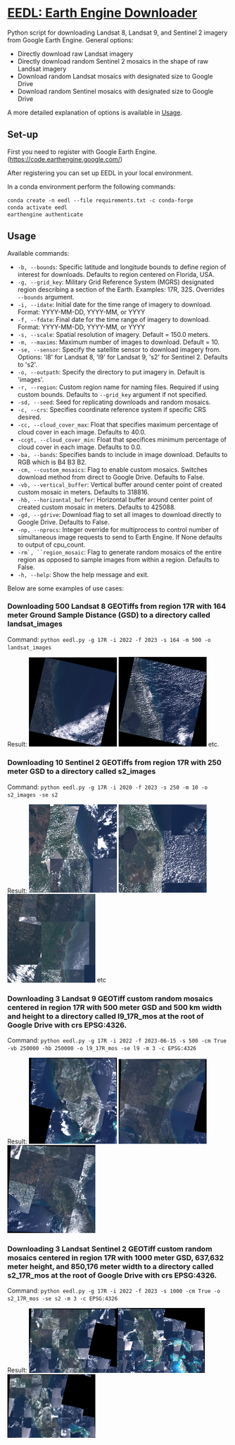 # <span style = "text-decoration:underline">EEDL: Earth Engine Downloader</span>

Python script for downloading Landsat 8, Landsat 9, and Sentinel 2 imagery from Google Earth Engine.
General options:
  * Directly download raw Landsat imagery
  * Directly download random Sentinel 2 mosaics in the shape of raw Landsat imagery
  * Download random Landsat mosaics with designated size to Google Drive
  * Download random Sentinel mosaics with designated size to Google Drive

A more detailed explanation of options is available in [Usage](#usage).

## Set-up
First you need to register with Google Earth Engine. (https://code.earthengine.google.com/)

After registering you can set up EEDL in your local environment.

In a conda environment perform the following commands:
```
conda create -n eedl --file requirements.txt -c conda-forge
conda activate eedl
earthengine authenticate
```

## Usage

Available commands:
* ```-b, --bounds```: Specific latitude and longitude bounds to define region of interest for downloads. Defaults to region centered on Florida, USA.
* ```-g, --grid_key```: Military Grid Reference System (MGRS) designated region describing a section of the Earth. Examples: 17R, 32S. Overrides ```--bounds``` argument.
* ```-i, --idate```: Initial date for the time range of imagery to download. Format: YYYY-MM-DD, YYYY-MM, or YYYY
* ```-f, --fdate```: Final date for the time range of imagery to download. Format: YYYY-MM-DD, YYYY-MM, or YYYY
* ```-s, --scale```: Spatial resolution of imagery. Default = 150.0 meters.
* ```-m, --maxims```: Maximum number of images to download. Default = 10.
* ```-se, --sensor```: Specify the satellite sensor to download imagery from. Options: 'l8' for Landsat 8, 'l9' for Landsat 9, 's2' for Sentinel 2. Defaults to 's2'.
* ```-o, --outpath```: Specify the directory to put imagery in. Default is 'images'.
* ```-r, --region```: Custom region name for naming files. Required if using custom bounds. Defaults to ```--grid_key``` argument if not specified.
* ```-sd, --seed```: Seed for replicating downloads and random mosaics. 
* ```-c, --crs```: Specifies coordinate reference system if specific CRS desired. 
* ```-cc, --cloud_cover_max```: Float that specifies maximum percentage of cloud cover in each image. Defaults to 40.0.
* ```-ccgt, --cloud_cover_min```: Float that specifices minimum percentage of cloud cover in each image. Defaults to 0.0.
* ```-ba, --bands```: Specifies bands to include in image download. Defaults to RGB which is B4 B3 B2.
* ```-cm, --custom_mosaics```: Flag to enable custom mosaics. Switches download method from direct to Google Drive. Defaults to False.
* ```-vb, --vertical_buffer```: Vertical buffer around center point of created custom mosaic in meters. Defaults to 318816.
* ```-hb, --horizontal_buffer```: Horizontal buffer around center point of created custom mosaic in meters. Defaults to 425088.
* ```-gd, --gdrive```: Download flag to set all images to download directly to Google Drive. Defaults to False.
* ```-np, --nprocs```: Integer override for multiprocess to control number of simultaneous image requests to send to Earth Engine. If None defaults to output of cpu_count.
* ```-rm`, ``region_mosaic```: Flag to generate random mosaics of the entire region as opposed to sample images from within a region. Defaults to False.
* ```-h, --help```: Show the help message and exit.

Below are some examples of use cases:
### Downloading 500 Landsat 8 GEOTiffs from region 17R with 164 meter Ground Sample Distance (GSD) to a directory called landsat_images
Command: ```python eedl.py -g 17R -i 2022 -f 2023 -s 164 -m 500 -o landsat_images```

Result: <img src="readme_ims/image.png" width="200" /> <img src="readme_ims/image-1.png" width="200" /> etc.

### Downloading 10 Sentinel 2 GEOTiffs from region 17R with 250 meter GSD to a directory called s2_images

Command: ```python eedl.py -g 17R -i 2020 -f 2023 -s 250 -m 10 -o s2_images -se s2```

Result: <img src="readme_ims/image-2.png" width="200" /> <img src="readme_ims/image-3.png" width="200" /> <img src="readme_ims/image-4.png" width="200" /> etc

### Downloading 3 Landsat 9 GEOTiff custom random mosaics centered in region 17R with 500 meter GSD and 500 km width and height to a directory called l9_17R_mos at the root of Google Drive with crs EPSG:4326.

Command: ```python eedl.py -g 17R -i 2022 -f 2023-06-15 -s 500 -cm True -vb 250000 -hb 250000 -o l9_17R_mos -se l9 -m 3 -c EPSG:4326```

Result: <img src="readme_ims/image-5.png" width="200" /> <img src="readme_ims/image-6.png" width="200" /> <img src="readme_ims/image-7.png" width="200" />

### Downloading 3 Landsat Sentinel 2 GEOTiff custom random mosaics centered in region 17R with 1000 meter GSD, 637,632 meter height, and 850,176 meter width to a directory called s2_17R_mos at the root of Google Drive with crs EPSG:4326.

Command: ```python eedl.py -g 17R -i 2022 -f 2023 -s 1000 -cm True -o s2_17R_mos -se s2 -m 3 -c EPSG:4326```

Result: <img src="readme_ims/image-8.png" width="200" /><img src="readme_ims/image-9.png" width="200" /><img src="readme_ims/image-10.png" width="200" />

